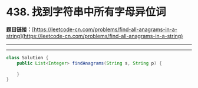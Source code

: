 # 438. 找到字符串中所有字母异位词

**题目链接：**[https://leetcode-cn.com/problems/find-all-anagrams-in-a-string](https://leetcode-cn.com/problems/find-all-anagrams-in-a-string)

---

<Cards card="leetcode_438_find-all-anagrams-in-a-string"></Cards>

---

```java
class Solution {
    public List<Integer> findAnagrams(String s, String p) {
        
    }
}
```